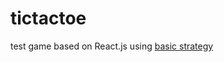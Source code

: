 # tictactoe

test game based on React.js using [basic strategy](https://en.wikipedia.org/wiki/Tic-tac-toe)
